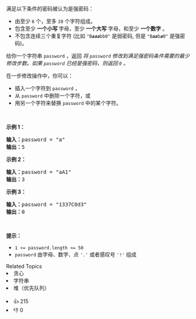 <p>满足以下条件的密码被认为是强密码：</p>

<ul> 
 <li>由至少 <code>6</code> 个，至多 <code>20</code> 个字符组成。</li> 
 <li>包含至少 <strong>一个小写 </strong>字母，至少&nbsp;<strong>一个大写</strong> 字母，和至少&nbsp;<strong>一个数字</strong> 。</li> 
 <li>不包含连续三个重复字符 (比如 <code>"B<em><strong>aaa</strong></em>bb0"</code> 是弱密码, 但是&nbsp;<code>"B<em><strong>aa</strong></em>b<em><strong>a</strong></em>0"</code> 是强密码)。</li> 
</ul>

<p>给你一个字符串 <code>password</code> ，返回&nbsp;<em>将 <code>password</code> 修改到满足强密码条件需要的最少修改步数。如果 <code>password</code> 已经是强密码，则返回 <code>0</code> 。</em></p>

<p>在一步修改操作中，你可以：</p>

<ul> 
 <li>插入一个字符到 <code>password</code> ，</li> 
 <li>从 <code>password</code> 中删除一个字符，或</li> 
 <li>用另一个字符来替换 <code>password</code> 中的某个字符。</li> 
</ul>

<p>&nbsp;</p>

<p><strong>示例 1：</strong></p>

<pre>
<strong>输入：</strong>password = "a"
<strong>输出：</strong>5
</pre>

<p><strong>示例 2：</strong></p>

<pre>
<strong>输入：</strong>password = "aA1"
<strong>输出：</strong>3
</pre>

<p><strong>示例 3：</strong></p>

<pre>
<strong>输入：</strong>password = "1337C0d3"
<strong>输出：</strong>0
</pre>

<p>&nbsp;</p>

<p><strong>提示：</strong></p>

<ul> 
 <li><code>1 &lt;= password.length &lt;= 50</code></li> 
 <li><code>password</code> 由字母、数字、点 <code>'.'</code> 或者感叹号 <code>'!'</code> 组成</li> 
</ul>

<div><div>Related Topics</div><div><li>贪心</li><li>字符串</li><li>堆（优先队列）</li></div></div><br><div><li>👍 215</li><li>👎 0</li></div>